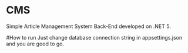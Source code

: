 # CMS
Simple Article Management System Back-End developed on .NET 5.

#How to run
Just change database connection string in appsettings.json and you are good to go.


